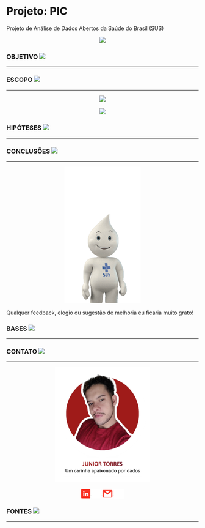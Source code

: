 # Projeto: PIC
Projeto de Análise de Dados Abertos da Saúde do Brasil (SUS)

<p align= "center">
<img src="https://github.com/JuniorTorresMTJ/temp2/blob/main/img/Projeto%20Pic.png" min-width="300px" max-width="200px" width="750px" > 
</p>
 




### **OBJETIVO** <img width="20px" src="https://github.com/JuniorTorresMTJ/temp2/blob/main/img/Vacina.png" /> 
***
<!---

O objetivo desse projeto é a análisar os dados públicos da saúde, foi utilizado os dados de novos diagnósticos de HIV/ADIS no Brasil desde 1980.
-->
### **ESCOPO** <img width="20px" src="https://github.com/JuniorTorresMTJ/temp2/blob/main/img/Vacina.png" /> 
***
 <!---

“Sabe quando as pessoas falam sobre *HIV*? Uma vez por ano, no Dia Mundial da Luta Contra a *Aids*”, resume a professora de inglês Aurea Carolina Coelho More, que convive com o vírus há mais de *12 anos*.
-->
<p align= "center">
<img src="https://github.com/JuniorTorresMTJ/temp2/blob/main/img/Pic.gif" min-width="300px" max-width="200px" width="300px" >
  
 <p align= "center">
<img src="https://github.com/JuniorTorresMTJ/temp2/blob/main/img/virus%20faz.gif" min-width="300px" max-width="200px" width="300px" >
  <!---

Ouvir/ler deu positivo, dependendo do seu repertório,  suponho que você deve estar pensando que eu estou falando de gravidez né? Para muitos é uma benção e para outros um Deus me livre, mas não, mais ***900 mil*** pessoas vivem com ***HIV no Brasil*** e quando essas pessoas fizeram o teste elas ouviram: ***Deu Positivo***. 


Você acha que ***HIV/AIDS*** está relacionado a homossexualidade? ou que atinge só homossexuais? nesse projeto quero desmistificar esse pensamento dos anos 80, igual a imagem acima, como também, mostrar a importância do SUS no tratamento dos portadores de ***HIV/AIDS do Brasil*** através de dados abertos.

Vale ressaltar que o estudo foi realizado levando em consideração os ***números absolutos*** de novos casos de ***HIV/AIDS***, para esse estudo não foi analisado a ***proporção*** entre as populações, tendo em vista que analisando a ***proporção das populações*** seria a forma ***correta*** de analisar os dados. 
-->
 ### **SOBRE O PROJETO** <img width="20px" src="https://github.com/JuniorTorresMTJ/temp2/blob/main/img/Vacina.png" /> 
***
<!---

[Projeto PIC](xxx)

<div align = "left">
O projeto está estruturado da seguinte forma: <br>
 
   * Objetivo
   * Introdução
      * SUS - Sistema Único de Saúde
      * Dados Abertos
      * AIDS = HIV?
         * Indectável = Intransmissível
         * Linha do tempo do HIV/AIDS
   * Importação das Bibliotecas
   * Carregamento das Bases
   * Limpeza das Bases
   * Levantamento de Hipóteses
   * Criação das Visualizações
   * Conclusão
</div>
-->

### **HIPÓTESES** <img width="20px" src="https://github.com/JuniorTorresMTJ/temp2/blob/main/img/Vacina.png" /> 
***
  
 <!---

1.   Em 2019 teve mais casos de HIV em homossexuais do que em heterossexuais.
2.   Na década de 90 os Homossexuais foram os que mais  adquiriram HIV/AIDS.
3.   A maioria dos casos de HIV/AIDS são em pessoas pardas.
4.   Os novos casos de HIV/AIDS ocorrem mais em pessoas com 1° a 4 ° série incompletas.
5.   Pessoas do sexo masculino adquirem mais HIV que pessoas do sexo feminino.
6.   Jovens de 20-34 anos são os que mais são contaminados pelos vírus do HIV.
7.   Menos Pessoas morrem de AIDS comparando com a quantidade de óbitos em 2008.
8.   Os gastos com o Tratamento de HIV/AIDS diminuiram 20% desde 2008.
-->

### **CONCLUSÕES** <img width="20px" src="https://github.com/JuniorTorresMTJ/temp2/blob/main/img/Vacina.png" /> 
***
<!---

Após toda a análise dos dados, podemos concluir que no ***começo*** houve um ***grande aumento*** nos casos ***HIV/AIDS***, mas desde meados de ***2013*** esse número de casos vem ***diminuindo graças*** a ***disponibilização do tratamento para todos***, vimos também que em ***2019*** o único estado brasileiro com ***mais casos*** em pessoas ***homossexuais*** do que em ***heterossexuais*** foi no ***Distrito Federal*** e em todos os anos desde 1990 os heteros são os que mais adquirem o diagnóstico de soropositivo, ***desconsideranto a proporção entre a popopulação hetero e a população homossexual***, apenas em valor absoluto. <br><br>
Antes, os ***brancos*** eram o que mais contraiam o ***HIV/AIDS***, mas depois de ***2013*** esse cenário mudou, os ***pardos*** começaram a ter mais ***novos casos novos***. Outra mudança foi de mais casos em pessoas com o ***ensino médio completo***, antes tinham mais casos em ***ensino fundamental incompleto***, mostrando que a ***conscientização*** nas escolas não está o suficiente, precisamos de mais campanhas, palestras e ensinamentos nas escolas brasileiras. <br><br>
Os homens sempre foram as maiores vítimas do ***HIV***, pois desde ***1980*** sempre foi o sexo que teve mais casos.  <br><br>
Já analisando os dados pela faixa etária, vemos que o grande número de casos está entre ***20-49 anos***, é a fase da vida que a vida sexual se inicia e perdura por muito tempo ativa, onde se arriscam mais e ***não usam preservativos***. <br><br>
 Algo positivo de apontar é que temos menos mortes no tratamento do ***HIV/AIDS***, pois em ***2008*** tinhamos ***4381 mortes*** e já em ***2019 tivemos 3058 mortes***, uma diminuição em ***30%***, já os gastos com o tratamento de ***HIV/AIDS***, em 2008 para 2009 teve um grande aumento, mas nos últimos anos os ***gastos se manteve praticamente estáveis***, pois as pessoas soropositivas sempre terão o diagnóstico, pois ainda não temos a cura. <br><br>
Portanto, graças ao ***SUS*** podemos ver que a os casos de ***HIV/AIDS*** vem ***diminuindo muito***, pois é um privilégio todos terem o direito ao ***tratamento e coquetéis*** de graça, fora outros ***tratamentos caros, vacinas, remédios, consultas etc***, pois pessoas de ***baixa renda*** não conseguiriam pagar por esses benefícios ou contratar um convênio. Então, só podemos agradecer e dizer:  **Viva ao SUS!**
-->
<p align= "center">
<img src="https://github.com/JuniorTorresMTJ/Projeto_DeuPositivo/blob/main/image/giphy%20(1).gif?raw=true" min-width="300px" max-width="200px" width="200px" >
</p>

<p align= "left">
Qualquer feedback, elogio ou sugestão de melhoria eu ficaria muito grato!
</p>


### **BASES** <img width="20px" src="https://github.com/JuniorTorresMTJ/temp2/blob/main/img/Vacina.png" /> 
***
<!---

*   **df_escolaridade** = Conjunto de dados que possui os dados de quantidade de diagnóstico de HIV por escolariadade por ano. <BR>
*   **df_etária** = Conjunto de dados que possui os dados de quantidade de diagnóstico de HIV por faixa etária por ano. <BR>
*   **df_raca** = Conjunto de dados que possui os dados de quantidade de diagnóstico de HIV por por raça. <BR>
*   **df_sexo** = Conjunto de dados que possui os dados de quantidade de diagnóstico de HIV por sexo por ano.<BR>
*   **df_sexualidade** = Conjunto de dados que possui os dados de quantidade de diagnóstico de HIV por orientação sexual e estado.<BR>
*   **df_sex_evo** = Conjunto de dados que possui os dados de quantidade de diagnóstico de HIV por orientação sexual por ano.<BR>
*   **df_gastos** = Conjunto de dados que possui os dados de quantidade de gastos em tratamento de HIV/AIDS por ano.
*   **df_obitos** = Conjunto de dados que possui os dados de quantidade mortes com Tratamento de HIV/AIDS
-->

### **CONTATO** <img width="20px" src="https://github.com/JuniorTorresMTJ/temp2/blob/main/img/Vacina.png" /> 
***


<p align="center"> <a  href="https://www.linkedin.com/in/marivaldotorres/">
    <img alt="Junior Torres" width="250px"  src="https://github.com/JuniorTorresMTJ/Projeto_DeuPositivo/blob/main/image/Perfil.png" />
  </a>
 </p>

 <p align="center">
<a  href="https://www.linkedin.com/in/marivaldotorres/">
    <img align="center"alt="Junior Torres | Linkedin" width="24px" src="https://github.com/JuniorTorresMTJ/Projeto_DeuPositivo/blob/main/image/linkedin.png" />
  </a>

  <a href="https://www.instagram.com/juniortorres.py/">
    <img align="center" alt="Junior Torres | Instagram" width="24px" src="https://github.com/JuniorTorresMTJ/Projeto_DeuPositivo/blob/main/image/instagram.png" />
  </a>
  <a href="mailto:juniortorres.mtj@gmail.com">
    <img align="center" alt="Junior Torres | Gmail" width="26px" src="https://github.com/JuniorTorresMTJ/Projeto_DeuPositivo/blob/main/image/gmail.png" />
  </a>
  <a href="https://github.com/JuniorTorresMTJ">
    <img align="center" alt="Junior Torres | Github" width="26px" src="https://github.com/JuniorTorresMTJ/Projeto_DeuPositivo/blob/main/image/github.svg" />
  </a>
 </p>


### **FONTES** <img width="20px" src="https://github.com/JuniorTorresMTJ/temp2/blob/main/img/Vacina.png" /> 
***
<!---

 <img width="20px" src="https://github.com/JuniorTorresMTJ/temp2/blob/main/img/Vacina.png" /> Alura: [Link](https://www.alura.com.br/)

<img width="20px" src="https://github.com/JuniorTorresMTJ/temp2/blob/main/img/Vacina.png" /> Fonte dos Dados: [DATASUS](http://www2.datasus.gov.br/DATASUS/index.php?area=0202&id=11633&VObj=http://tabnet.datasus.gov.br/cgi/deftohtm.exe?sih/cnv/qi)

<img width="20px" src="https://github.com/JuniorTorresMTJ/temp2/blob/main/img/Vacina.png" /> Fonte dos Dados: [AIDS.GOV](http://www2.aids.gov.br/cgi/deftohtm.exe?tabnet/br.def)
-->
